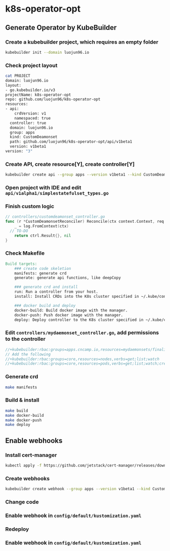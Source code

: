 # k8s-operator-opt
## Generate Operator by KubeBuilder
### Create a kubebuilder project, which requires an empty folder
```sh
kubebuilder init --domain luojun96.io
```
### Check project layout
```sh
cat PROJECT
domain: luojun96.io
layout:
- go.kubebuilder.io/v3
projectName: k8s-operator-opt
repo: github.com/luojun96/k8s-operator-opt
resources:
- api:
    crdVersion: v1
    namespaced: true
  controller: true
  domain: luojun96.io
  group: apps
  kind: CustomDeamonset
  path: github.com/luojun96/k8s-operator-opt/api/v1beta1
  version: v1beta1
version: "3"
```
### Create API, create resource[Y], create controller[Y]
```sh
kubebuilder create api --group apps --version v1beta1 --kind CustomDeamonset
```
### Open project with IDE and edit `api/v1alpha1/simplestatefulset_types.go`

### Finish custom logic
```go
// controllers/customdeamonset_controller.go
func (r *CustomDeamonsetReconciler) Reconcile(ctx context.Context, req ctrl.Request) (ctrl.Result, error) {
	_ = log.FromContext(ctx)
  // TO-DO
	return ctrl.Result{}, nil
}
```
### Check Makefile

```makefile
Build targets:
    ### create code skeletion
    manifests: generate crd
    generate: generate api functions, like deepCopy

    ### generate crd and install
    run: Run a controller from your host.
    install: Install CRDs into the K8s cluster specified in ~/.kube/config.

    ### docker build and deploy
    docker-build: Build docker image with the manager.
    docker-push: Push docker image with the manager.
    deploy: Deploy controller to the K8s cluster specified in ~/.kube/config.
```

### Edit `controllers/mydaemonset_controller.go`, add permissions to the controller
```go
//+kubebuilder:rbac:groups=apps.cncamp.io,resources=mydaemonsets/finalizers,verbs=update
// Add the following
//+kubebuilder:rbac:groups=core,resources=nodes,verbs=get;list;watch
//+kubebuilder:rbac:groups=core,resources=pods,verbs=get;list;watch;create;update;patch;delete
```

### Generate crd

```sh
make manifests
```

### Build & install

```sh
make build
make docker-build
make docker-push
make deploy
```

## Enable webhooks

### Install cert-manager

```sh
kubectl apply -f https://github.com/jetstack/cert-manager/releases/download/v1.11.1/cert-manager.yaml
```

### Create webhooks

```sh
kubebuilder create webhook --group apps --version v1beta1 --kind CustomDaemonset --defaulting --programmatic-validation
```

### Change code

### Enable webhook in `config/default/kustomization.yaml`

### Redeploy
### Enable webhook in `config/default/kustomization.yaml`
